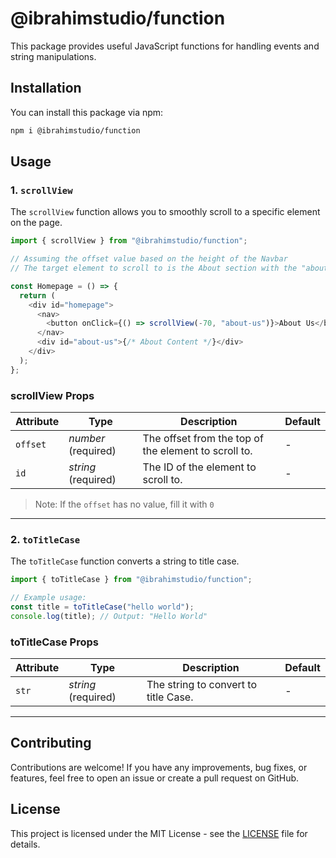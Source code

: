 # @ibrahimstudio/function

This package provides useful JavaScript functions for handling events and string manipulations.

## Installation

You can install this package via npm:

```sh
npm i @ibrahimstudio/function
```

## Usage

### 1. `scrollView`

The `scrollView` function allows you to smoothly scroll to a specific element on the page.

```javascript
import { scrollView } from "@ibrahimstudio/function";

// Assuming the offset value based on the height of the Navbar
// The target element to scroll to is the About section with the "about-us" id

const Homepage = () => {
  return (
    <div id="homepage">
      <nav>
        <button onClick={() => scrollView(-70, "about-us")}>About Us</button>
      </nav>
      <div id="about-us">{/* About Content */}</div>
    </div>
  );
};
```

### scrollView Props

| Attribute | Type                | Description                                          | Default |
| --------- | ------------------- | ---------------------------------------------------- | ------- |
| `offset`  | _number_ (required) | The offset from the top of the element to scroll to. | -       |
| `id`      | _string_ (required) | The ID of the element to scroll to.                  | -       |

> Note: If the `offset` has no value, fill it with `0`

---

### 2. `toTitleCase`

The `toTitleCase` function converts a string to title case.

```javascript
import { toTitleCase } from "@ibrahimstudio/function";

// Example usage:
const title = toTitleCase("hello world");
console.log(title); // Output: "Hello World"
```

### toTitleCase Props

| Attribute | Type                | Description                          | Default |
| --------- | ------------------- | ------------------------------------ | ------- |
| `str`     | _string_ (required) | The string to convert to title Case. | -       |

---

## Contributing

Contributions are welcome! If you have any improvements, bug fixes, or features, feel free to open an issue or create a pull request on GitHub.

## License

This project is licensed under the MIT License - see the [LICENSE](https://github.com/space-ibrahimstudio/ibrahimstudio/blob/LICENSE) file for details.
